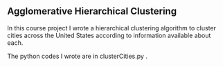 ## Agglomerative Hierarchical Clustering

In this course project I wrote a hierarchical clustering algorithm to cluster cities across the United States according to information available about each.


The python codes I wrote are in clusterCities.py .